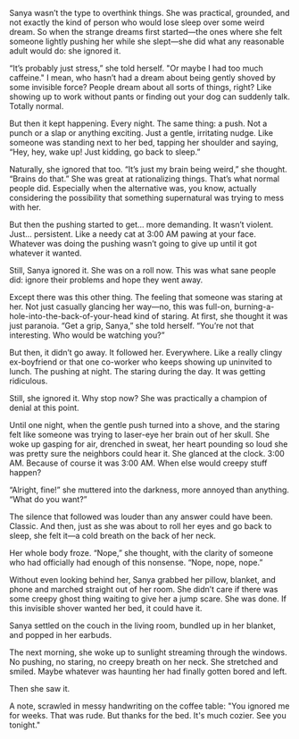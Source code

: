 Sanya wasn’t the type to overthink things. She was practical, grounded, and not exactly the kind of person who would lose sleep over some weird dream. So when the strange dreams first started—the ones where she felt someone lightly pushing her while she slept—she did what any reasonable adult would do: she ignored it.

“It’s probably just stress,” she told herself. "Or maybe I had too much caffeine." I mean, who hasn’t had a dream about being gently shoved by some invisible force? People dream about all sorts of things, right? Like showing up to work without pants or finding out your dog can suddenly talk. Totally normal.

But then it kept happening. Every night. The same thing: a push. Not a punch or a slap or anything exciting. Just a gentle, irritating nudge. Like someone was standing next to her bed, tapping her shoulder and saying, “Hey, hey, wake up! Just kidding, go back to sleep.”

Naturally, she ignored that too. “It’s just my brain being weird,” she thought. “Brains do that.” She was great at rationalizing things. That’s what normal people did. Especially when the alternative was, you know, actually considering the possibility that something supernatural was trying to mess with her.

But then the pushing started to get… more demanding. It wasn’t violent. Just… persistent. Like a needy cat at 3:00 AM pawing at your face. Whatever was doing the pushing wasn’t going to give up until it got whatever it wanted. 

Still, Sanya ignored it. She was on a roll now. This was what sane people did: ignore their problems and hope they went away. 

Except there was this other thing. The feeling that someone was staring at her. Not just casually glancing her way—no, this was full-on, burning-a-hole-into-the-back-of-your-head kind of staring. At first, she thought it was just paranoia. “Get a grip, Sanya,” she told herself. “You’re not that interesting. Who would be watching you?”

But then, it didn’t go away. It followed her. Everywhere. Like a really clingy ex-boyfriend or that one co-worker who keeps showing up uninvited to lunch. The pushing at night. The staring during the day. It was getting ridiculous.

Still, she ignored it. Why stop now? She was practically a champion of denial at this point.

Until one night, when the gentle push turned into a shove, and the staring felt like someone was trying to laser-eye her brain out of her skull. She woke up gasping for air, drenched in sweat, her heart pounding so loud she was pretty sure the neighbors could hear it. She glanced at the clock. 3:00 AM. Because of course it was 3:00 AM. When else would creepy stuff happen?

“Alright, fine!” she muttered into the darkness, more annoyed than anything. “What do you want?”

The silence that followed was louder than any answer could have been. Classic. And then, just as she was about to roll her eyes and go back to sleep, she felt it—a cold breath on the back of her neck.

Her whole body froze. “Nope,” she thought, with the clarity of someone who had officially had enough of this nonsense. “Nope, nope, nope.”

Without even looking behind her, Sanya grabbed her pillow, blanket, and phone and marched straight out of her room. She didn’t care if there was some creepy ghost thing waiting to give her a jump scare. She was done. If this invisible shover wanted her bed, it could have it.

Sanya settled on the couch in the living room, bundled up in her blanket, and popped in her earbuds. 

The next morning, she woke up to sunlight streaming through the windows. No pushing, no staring, no creepy breath on her neck. She stretched and smiled. Maybe whatever was haunting her had finally gotten bored and left.

Then she saw it.

A note, scrawled in messy handwriting on the coffee table: "You ignored me for weeks. That was rude. But thanks for the bed. It's much cozier. See you tonight."
